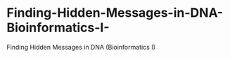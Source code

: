 # Finding-Hidden-Messages-in-DNA-Bioinformatics-I-
Finding Hidden Messages in DNA (Bioinformatics I)
